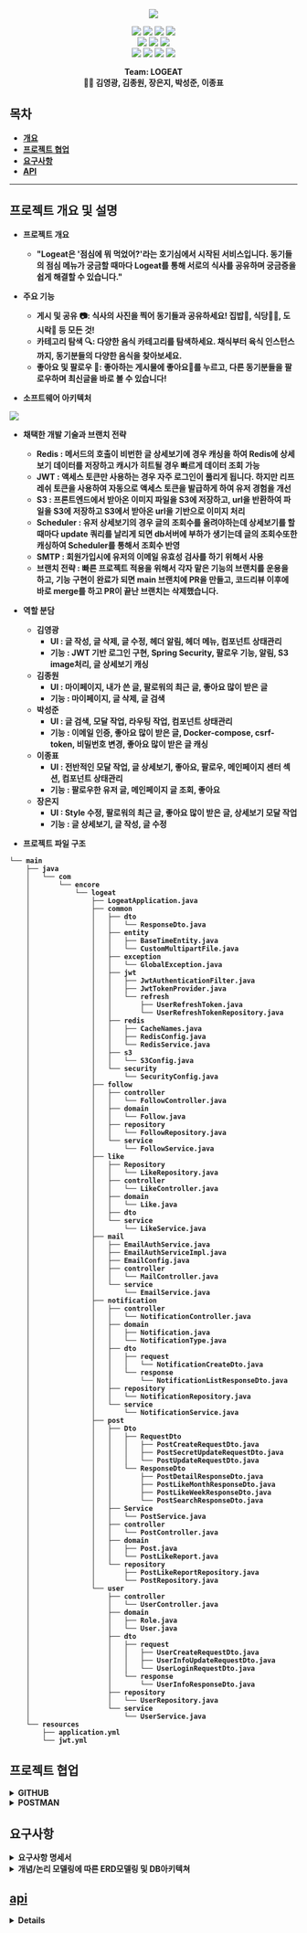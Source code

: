 <p align='center'>
    <img src="https://capsule-render.vercel.app/api?type=soft&color=ff4500&height=200&section=header&text=Welcome%20to%20LOGEAT%20👋&fontSize=50&animation=fadeIn&fontColor=ffffff"/>
</p>

<p align='center'>
  <a>
    <img src="https://img.shields.io/badge/GitHub-100000?style=for-the-badge&logo=github&logoColor=white"/>
  </a>
    <a>
        <img src="https://img.shields.io/badge/Postman-FF6C37?style=for-the-badge&logo=postman&logoColor=white"/>
    </a>
    <a>
    <img src="https://img.shields.io/badge/Gmail-D14836?style=for-the-badge&logo=gmail&logoColor=white"/>
</a>

  <a>
    <img src="https://img.shields.io/badge/Slack-4A154B?style=for-the-badge&logo=slack&logoColor=white"/>
  </a>

<br>
    
  <a>
    <img src="https://img.shields.io/badge/Java-ED8B00?style=for-the-badge&logo=openjdk&logoColor=white"/>
  </a>
  <a>
    <img src="https://img.shields.io/badge/Spring-6DB33F?style=for-the-badge&logo=spring&logoColor=white"/>
  </a>
    
<a>
    <img src="https://img.shields.io/badge/json%20web%20tokens-323330?style=for-the-badge&logo=json-web-tokens&logoColor=pink"/>
</a>
  <br>
  <a>
    <img src="https://img.shields.io/badge/Amazon_AWS-232F3E?style=for-the-badge&logo=amazon-aws&logoColor=white"/>
  </a>
  <a>
    <img src="https://img.shields.io/badge/MariaDB-003545?style=for-the-badge&logo=mariadb&logoColor=white"/>
  </a>
  <a>
    <img src="https://img.shields.io/badge/redis-%23DD0031.svg?&style=for-the-badge&logo=redis&logoColor=white"/>
  </a>
<a>
    <img src="https://img.shields.io/badge/docker-%230db7ed.svg?style=for-the-badge&logo=docker&logoColor=white"/>
</a>


	
    
</p>



<p align='center'>
  <b>Team: LOGEAT<b>
  <br>
    👨‍💻 김영광, 김종원, 장은지, 박성준, 이종표 
</p>

## 목차
- [개요](#프로젝트-개요-및-설명)
- [프로젝트 협업](#프로젝트-협업)
- [요구사항](#요구사항)
- [API](#api)

---

## 프로젝트 개요 및 설명

- 프로젝트 개요
  - "Logeat은 '점심에 뭐 먹었어?'라는 호기심에서 시작된 서비스입니다. 동기들의 점심 메뉴가 궁금할 때마다 Logeat를 통해 서로의 식사를 공유하며 궁금증을 쉽게 해결할 수 있습니다."
- 주요 기능
  - 게시 및 공유 📷: 식사의 사진을 찍어 동기들과 공유하세요! 집밥🍚, 식당🍔🍟, 도시락🍱 등 모든 것! 
  - 카테고리 탐색 🔍: 다양한 음식 카테고리를 탐색하세요. 채식부터 육식 인스턴스 까지, 동기분들의 다양한 음식을 찾아보세요.
  - 좋아요 및 팔로우 🧡: 좋아하는 게시물에 좋아요🧡를 누르고, 다른 동기분들을 팔로우하며 최신글을 바로 볼 수 있습니다!
 
- 소프트웨어 아키텍처
<img src="https://github.com/young2866/logEat/assets/122894395/79b373f7-26fd-4669-bfeb-5689ec135adf"/>

- 채택한 개발 기술과 브랜치 전략
    - Redis : 메서드의 호출이 비번한 글 상세보기에 경우 캐싱을 하여 Redis에 상세보기 데이터를 저장하고 캐시가 히트될 경우 빠르게 데이터 조회 가능
    - JWT : 액세스 토큰만 사용하는 경우 자주 로그인이 풀리게 됩니다. 하지만 리프레쉬 토큰을 사용하여 자동으로 액세스 토큰을 발급하게 하여 유저 경험을 개선
    - S3 : 프론트엔드에서 받아온 이미지 파일을 S3에 저장하고, url을 반환하여 파일을 S3에 저장하고 S3에서 받아온 url을 기반으로 이미지 처리
    - Scheduler : 유저 상세보기의 경우 글의 조회수를 올려야하는데 상세보기를 할때마다 update 쿼리를 날리게 되면 db서버에 부하가 생기는데 글의 조회수또한 캐싱하여 Scheduler를 통해서 조회수 반영
    - SMTP : 회원가입시에 유저의 이메일 유효성 검사를 하기 위해서 사용
    - 브랜치 전략 : 빠른 프로젝트 적용을 위해서 각자 맡은 기능의 브랜치를 운용을 하고, 기능 구현이 완료가 되면 main 브랜치에 PR을 만들고, 코드리뷰 이후에 바로 merge를 하고 PR이 끝난 브랜치는 삭제했습니다.

- 역할 분담
    - 김영광
        - UI : 글 작성, 글 삭제, 글 수정, 헤더 알림, 헤더 메뉴, 컴포넌트 상태관리
        - 기능 : JWT 기반 로그인 구현, Spring Security, 팔로우 기능, 알림, S3 image처리, 글 상세보기 캐싱
    - 김종원
        - UI : 마이페이지, 내가 쓴 글, 팔로워의 최근 글, 좋아요 많이 받은 글
        - 기능 : 마이페이지, 글 삭제, 글 검색
    - 박성준
        - UI : 글 검색, 모달 작업, 라우팅 작업, 컴포넌트 상태관리
        - 기능 : 이메일 인증, 좋아요 많이 받은 글, Docker-compose, csrf-token, 비밀번호 변경, 좋아요 많이 받은 글 캐싱
    - 이종표
        - UI : 전반적인 모달 작업, 글 상세보기, 좋아요, 팔로우, 메인페이지 센터 섹션, 컴포넌트 상태관리
        - 기능 : 팔로우한 유저 글, 메인페이지 글 조회, 좋아요
    - 장은지
        - UI : Style 수정, 팔로워의 최근 글, 좋아요 많이 받은 글, 상세보기 모달 작업
        - 기능 : 글 상세보기, 글 작성, 글 수정
- 프로젝트 파일 구조

```
└── main
    ├── java
    │   └── com
    │       └── encore
    │           └── logeat
    │               ├── LogeatApplication.java
    │               ├── common
    │               │   ├── dto
    │               │   │   └── ResponseDto.java
    │               │   ├── entity
    │               │   │   ├── BaseTimeEntity.java
    │               │   │   └── CustomMultipartFile.java
    │               │   ├── exception
    │               │   │   └── GlobalException.java
    │               │   ├── jwt
    │               │   │   ├── JwtAuthenticationFilter.java
    │               │   │   ├── JwtTokenProvider.java
    │               │   │   └── refresh
    │               │   │       ├── UserRefreshToken.java
    │               │   │       └── UserRefreshTokenRepository.java
    │               │   ├── redis
    │               │   │   ├── CacheNames.java
    │               │   │   ├── RedisConfig.java
    │               │   │   └── RedisService.java
    │               │   ├── s3
    │               │   │   └── S3Config.java
    │               │   └── security
    │               │       └── SecurityConfig.java
    │               ├── follow
    │               │   ├── controller
    │               │   │   └── FollowController.java
    │               │   ├── domain
    │               │   │   └── Follow.java
    │               │   ├── repository
    │               │   │   └── FollowRepository.java
    │               │   └── service
    │               │       └── FollowService.java
    │               ├── like
    │               │   ├── Repository
    │               │   │   └── LikeRepository.java
    │               │   ├── controller
    │               │   │   └── LikeController.java
    │               │   ├── domain
    │               │   │   └── Like.java
    │               │   ├── dto
    │               │   └── service
    │               │       └── LikeService.java
    │               ├── mail
    │               │   ├── EmailAuthService.java
    │               │   ├── EmailAuthServiceImpl.java
    │               │   ├── EmailConfig.java
    │               │   ├── controller
    │               │   │   └── MailController.java
    │               │   └── service
    │               │       └── EmailService.java
    │               ├── notification
    │               │   ├── controller
    │               │   │   └── NotificationController.java
    │               │   ├── domain
    │               │   │   ├── Notification.java
    │               │   │   └── NotificationType.java
    │               │   ├── dto
    │               │   │   ├── request
    │               │   │   │   └── NotificationCreateDto.java
    │               │   │   └── response
    │               │   │       └── NotificationListResponseDto.java
    │               │   ├── repository
    │               │   │   └── NotificationRepository.java
    │               │   └── service
    │               │       └── NotificationService.java
    │               ├── post
    │               │   ├── Dto
    │               │   │   ├── RequestDto
    │               │   │   │   ├── PostCreateRequestDto.java
    │               │   │   │   ├── PostSecretUpdateRequestDto.java
    │               │   │   │   └── PostUpdateRequestDto.java
    │               │   │   └── ResponseDto
    │               │   │       ├── PostDetailResponseDto.java
    │               │   │       ├── PostLikeMonthResponseDto.java
    │               │   │       ├── PostLikeWeekResponseDto.java
    │               │   │       └── PostSearchResponseDto.java
    │               │   ├── Service
    │               │   │   └── PostService.java
    │               │   ├── controller
    │               │   │   └── PostController.java
    │               │   ├── domain
    │               │   │   ├── Post.java
    │               │   │   └── PostLikeReport.java
    │               │   └── repository
    │               │       ├── PostLikeReportRepository.java
    │               │       └── PostRepository.java
    │               └── user
    │                   ├── controller
    │                   │   └── UserController.java
    │                   ├── domain
    │                   │   ├── Role.java
    │                   │   └── User.java
    │                   ├── dto
    │                   │   ├── request
    │                   │   │   ├── UserCreateRequestDto.java
    │                   │   │   ├── UserInfoUpdateRequestDto.java
    │                   │   │   └── UserLoginRequestDto.java
    │                   │   └── response
    │                   │       └── UserInfoResponseDto.java
    │                   ├── repository
    │                   │   └── UserRepository.java
    │                   └── service
    │                       └── UserService.java
    └── resources
        ├── application.yml
        └── jwt.yml

```
## 프로젝트 협업

<details> <summary> GITHUB </summary> 
<div markdown="1">
  <img src="https://img.shields.io/badge/GitHub-100000?style=for-the-badge&logo=github&logoColor=white"/>
<a href="https://github.com/users/young2866/projects/2">
  <img src="https://github.com/young2866/logEat-frontend/assets/122894395/ac8f0566-a29e-49bb-a3b9-023c78ec5a49"/>
</a>
</div>
</details>

<details> <summary> POSTMAN </summary> 
<div markdown="1">
    <img src="https://img.shields.io/badge/Postman-FF6C37?style=for-the-badge&logo=postman&logoColor=white"/>
    <img src="https://github.com/young2866/logEat/assets/122894395/4e69d585-9e58-44d0-8748-7191ac142cf5"/>
    <h3>MockAPI </h3>
    <img width="1372" alt="Postman_MockAPI" src="https://github.com/young2866/logEat/assets/56985486/d8105f3f-82d7-4cb5-ae9d-d77eb0db5a5e">
 
</div>
</details>



## 요구사항
<details> <summary><b>요구사항 명세서</b></summary>   
  <div markdown="1"> 
    <a href="https://docs.google.com/spreadsheets/d/1MMpK2b7POQoquoizv-gYznXUA0YvhHVcbSbb9Tx0hB0/edit#gid=0">
      <img src="https://github.com/young2866/logEat-frontend/assets/122894395/e9842994-60f3-49fd-8d61-ab12b98ded80"/>  
    </a>
  </div>
</details>

<details> <summary><b>개념/논리 모델링에 따른 ERD모델링 및 DB아키텍쳐</b></summary> 
  <div markdown="1"> 
    <br>
    <a href="https://dbdiagram.io/d/65d74f545cd041277492edf0">
    <img src="https://github.com/young2866/logEat-frontend/assets/125184448/a14b3c29-a0c0-4e27-b7f2-0ab7ce33ba4e"/>
  </div>
</details>

## api

<details> <summary><b>API 명세서</b></summary> 
<div markdown="1"> 
    <br>
    <a href="https://www.notion.so/invite/b3a0c77f9d1cf2769fca626c460b796713022126">
    <img width="1350" alt="Screenshot 2024-02-23 at 11 27 17 AM" src="https://github.com/young2866/logEat-frontend/assets/125184448/baf6f7e4-b77f-4af5-8109-a19e2beca25c">
</div>
</details>
